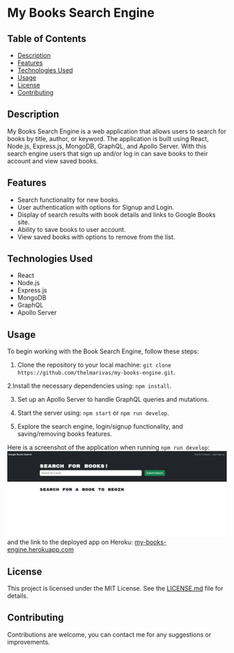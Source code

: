 # My Books Search Engine

## Table of Contents

- [Description](#description)
- [Features](#features)
- [Technologies Used](#technologies-used)
- [Usage](#usage)
- [License](#license)
- [Contributing](#contributing)

## Description

My Books Search Engine is a web application that allows users to search for books by title, author, or keyword. The application is built using React, Node.js, Express.js, MongoDB, GraphQL, and Apollo Server. With this search engine users that sign up and/or log in can save books to their account and view saved books. 

## Features

- Search functionality for new books.
- User authentication with options for Signup and Login.
- Display of search results with book details and links to Google Books site.
- Ability to save books to user account.
- View saved books with options to remove from the list.

## Technologies Used

- React
- Node.js
- Express.js
- MongoDB
- GraphQL
- Apollo Server

## Usage

To begin working with the Book Search Engine, follow these steps:

1. Clone the repository to your local machine: `git clone https://github.com/thelmarivas/my-books-engine.git`.

2.Install the necessary dependencies using: `npm install`.

3. Set up an Apollo Server to handle GraphQL queries and mutations.

4. Start the server using: `npm start` or `npm run develop`.

5. Explore the search engine, login/signup functionality, and saving/removing books features.

Here is a screenshot of the application when running `npm run develop`: ![Landing Page](./assets/LandingPage.png)
and the link to the deployed app on Heroku: [my-books-engine.herokuapp.com](https://my-books-engine-222f03430794.herokuapp.com/)

## License

This project is licensed under the MIT License. See the [LICENSE.md](./LICENSE) file for details.

## Contributing

Contributions are welcome, you can contact me for any suggestions or improvements.